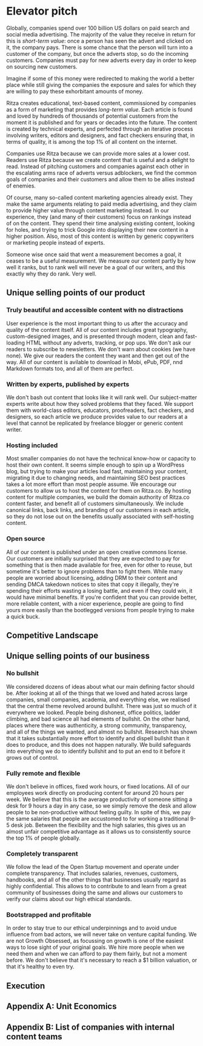 # Elevator pitch
Globally, companies spend over 100 billion US dollars on paid search and social media advertising. The majority of the value they receive in return for this is *short-term value*: once a person has seen the advert and clicked on it, the company pays. There is some chance that the person will turn into a customer of the company, but once the adverts stop, so do the incoming customers. Companies must pay for new adverts every day in order to keep on sourcing new customers. 

Imagine if some of this money were redirected to making the world a better place while still giving the companies the exposure and sales for which they are willing to pay these exhorbitant amounts of money.

Ritza creates educational, text-based content, commissioned by companies as a form of marketing that provides *long-term value*. Each article is found and loved by hundreds of thousands of potential customers from the moment it is published and for years or decades into the future. The content is created by technical experts, and perfected through an iterative process involving writers, editors and designers, and fact checkers ensuring that, in terms of quality, it is among the top 1% of all content on the internet. 

Companies use Ritza because we can provide more sales at a lower cost. Readers use Ritza because we create content that is useful and a delight to read. Instead of pitching customers and companies against each other in the escalating arms race of adverts versus adblockers, we find the common goals of companies and their customers and allow them to be allies instead of enemies.

Of course, many so-called content marketing agencies already exist. They make the same arguments relating to paid media advertising, and they claim to provide higher value through content marketing instead. In our experience, they (and many of their customers) focus on rankings instead of on the content. They spend their time analysing existing content, looking for holes, and trying to trick Google into displaying their new content in a higher position. Also, most of this content is written by generic copywriters or marketing people instead of experts. 

Someone wise once said that went a measurement becomes a goal, it ceases to be a useful measurement. We measure our content partly by how well it ranks, but to rank well will never be a goal of our writers, and this exactly why they do rank. Very well.


## Unique selling points of our product

### Truly beautiful and accessible content with no distractions
User experience is the most important thing to us after the accuracy and quality of the content itself. All of our content includes great typography, custom-designed images, and is presented through modern, clean and fast-loading HTML without any adverts, tracking, or pop ups. We don't ask our readers to subscribe to newsletters. We don't warn about cookies (we have none). We give our readers the content they want and then get out of the way. All of our content is avilable to download in Mobi, ePub, PDF, nnd Markdown formats too, and all of them are perfect.

### Written by experts, published by experts
We don't bash out content that looks like it will rank well. Our subject-matter experts write about how they solved problems that they faced. We support them with world-class editors, educators, proofreaders, fact checkers, and designers, so each article we produce provides value to our readers at a level that cannot be replicated by freelance blogger or generic content writer.

### Hosting included 
Most smaller companies do not have the technical know-how or capacity to host their own content. It seems simple enough to spin up a WordPress blog, but trying to make your articles load fast, maintaining your content, migrating it due to changing needs, and maintaining SEO best practices takes a lot more effort than most people assume. We encourage our customers to allow us to host the content for them on Ritza.co. By hosting content for multiple companies, we build the domain authority of Ritza.co content faster, and benefit all of customers simultaneously. We include canonical links, back links, and branding of our customers in each article, so they do not lose out on the benefits usually associated with self-hosting content.

### Open source
All of our content is published under an open creative commons license. Our customers are initially surprised that they are expected to pay for something that is then made available for free, even for other to reuse, but sometime it's better to ignore problems than to fight them. While many people are worried about licensing, adding DRM to their content and sending DMCA takedown notices to sites that copy it illegally, they're spending their efforts wasting a losing battle, and even if they could win, it would have minimal benefits. If you're confident that you can provide better, more reliable content, with a nicer experience, people are going to find yours more easily than the bootlegged versions from people trying to make a quick buck.

## Competitive Landscape

## Unique selling points of our business

### No bullshit
We considered dozens of ideas about what our main defining factor should be. After looking at all of the things that we loved and hated across large companies, small companies, academia, and everything else, we realised that the central theme revolved around bullshit. There was just so much of it everywhere we looked. People being dishonest, office politics, ladder climbing, and bad science all had elements of bullshit. On the other hand, places where there was authenticity, a strong community, transparency, and all of the things we wanted, and almost no bullshit. Research has shown that it takes substantially more effort to identify and dispell bullshit than it does to produce, and this does not happen naturally. We build safeguards into everything we do to identify bullshit and to put an end to it before it grows out of control.

### Fully remote and flexible
We don't believe in offices, fixed work hours, or fixed locations. All of our employees work directly on producing content for around 20 hours per week. We believe that this is the average productivity of someone sitting a desk for 9 hours a day in any case, so we simply remove the desk and allow people to be non-productive without feeling guilty. In spite of this, we pay the same salaries that people are accustomed to for working a traditional 9-5 desk job. Between the flexibility and the high salaries, this gives us an almost unfair competitive advantage as it allows us to consistently source the top 1% of people globally.

### Completely transparent
We follow the lead of the Open Startup movement and operate under complete transparency. That includes salaries, revenues, customers, handbooks, and all of the other things that businesses usually regard as highly confidential. This allows to to contribute to and learn from a great community of businesses doing the same and allows our customers to verify our claims about our high ethical standards.

### Bootstrapped and profitable
In order to stay true to our ethical underpinnings and to avoid undue influence from bad actors, we will never take on venture capital funding. We are not Growth Obsessed, as focussing on growth is one of the easiest ways to lose sight of your original goals. We hire more people when we need them and when we can afford to pay them fairly, but not a moment before. We don't believe that it's necessary to reach a $1 billion valuation, or that it's healthy to even try.


## Execution 

## Appendix A: Unit Economics

## Appendix B: List of companies with internal content teams

